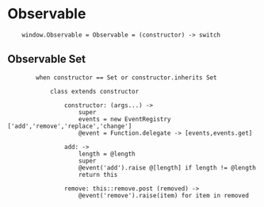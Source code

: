 # Observable

		
		window.Observable = Observable = (constructor) -> switch
		

## Observable Set

			
			when constructor == Set or constructor.inherits Set
			
				class extends constructor
				
					constructor: (args...) ->
						super
						events = new EventRegistry ['add','remove','replace','change']
						@event = Function.delegate -> [events,events.get]
						
					add: ->
						length = @length
						super
						@event('add').raise @[length] if length != @length
						return this
						
					remove: this::remove.post (removed) ->
						@event('remove').raise(item) for item in removed
									
